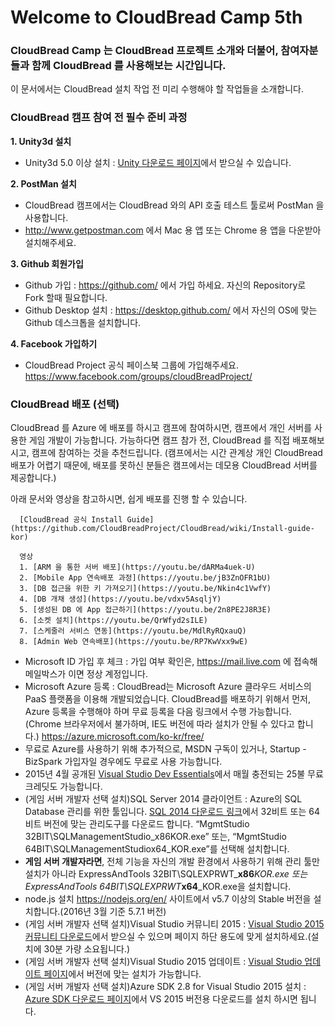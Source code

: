 # Welcome to CloudBread Camp 5th

### CloudBread Camp 는 CloudBread 프로젝트 소개와 더불어, 참여자분들과 함께 CloudBread 를 사용해보는 시간입니다.
이 문서에서는 CloudBread 설치 작업 전 미리 수행해야 할 작업들을 소개합니다.

### CloudBread 캠프 참여 전 필수 준비 과정
**1. Unity3d 설치**
- Unity3d 5.0 이상 설치 : [Unity 다운로드 페이지](http://unity3d.com/kr/get-unity/download?ref=personal)에서 받으실 수 있습니다.

**2. PostMan 설치**
- CloudBread 캠프에서는 CloudBread 와의 API 호출 테스트 툴로써 PostMan 을 사용합니다.
- http://www.getpostman.com 에서 Mac 용 앱 또는 Chrome 용 앱을 다운받아 설치해주세요.

**3. Github 회원가입**
- Github 가입 : https://github.com/ 에서 가입 하세요. 자신의 Repository로 Fork 할때 필요합니다.
- Github Desktop 설치 : https://desktop.github.com/ 에서 자신의 OS에 맞는 Github 데스크톱을 설치합니다.

**4. Facebook 가입하기**
- CloudBread Project 공식 페이스북 그룹에 가입해주세요. https://www.facebook.com/groups/cloudBreadProject/

### CloudBread 배포 (선택)
CloudBread 를 Azure 에 배포를 하시고 캠프에 참여하시면, 캠프에서 개인 서버를 사용한 게임 개발이 가능합니다.
가능하다면 캠프 참가 전, CloudBread 를 직접 배포해보시고, 캠프에 참여하는 것을 추천드립니다.
(캠프에서는 시간 관계상 개인 CloudBread 배포가 어렵기 때문에, 배포를 못하신 분들은 캠프에서는 데모용 CloudBread 서버를 제공합니다.)

아래 문서와 영상을 참고하시면, 쉽게 배포를 진행 할 수 있습니다.
```
  [CloudBread 공식 Install Guide](https://github.com/CloudBreadProject/CloudBread/wiki/Install-guide-kor)

  영상
  1. [ARM 을 통한 서버 배포](https://youtu.be/dARMa4uek-U)
  2. [Mobile App 연속배포 과정](https://youtu.be/jB3ZnOFR1bU)
  3. [DB 접근을 위한 키 가져오기](https://youtu.be/Nkin4c1VwfY)
  4. [DB 개채 생성](https://youtu.be/vdxv5AsqljY)
  5. [생성된 DB 에 App 접근하기](https://youtu.be/2n8PE2J8R3E)
  6. [소켓 설치](https://youtu.be/QrWfyd2sILE)
  7. [스케줄러 서비스 연동](https://youtu.be/MdlRyRQxauQ)
  8. [Admin Web 연속배포](https://youtu.be/RP7KwVxx9wE)
```

- Microsoft ID 가입 후 체크 : 가입 여부 확인은, https://mail.live.com 에 접속해 메일박스가 이면 정상 계정입니다.
- Microsoft Azure 등록 : CloudBread는 Microsoft Azure 클라우드 서비스의 PaaS 플랫폼을 이용해 개발되었습니다. CloudBread를 배포하기 위해서 먼저, Azure 등록을 수행해야 하며 무료 등록을 다음 링크에서 수행 가능합니다.(Chrome 브라우저에서 불가하며, IE도 버전에 따라 설치가 안될 수 있다고 합니다.) https://azure.microsoft.com/ko-kr/free/
 - 무료로 Azure를 사용하기 위해 추가적으로, MSDN 구독이 있거나, Startup - BizSpark 가입자일 경우에도 무료로 사용 가능합니다.
 - 2015년 4월 공개된 [Visual Studio Dev Essentials](https://myprodscussu1.app.vssubscriptions.visualstudio.com)에서 매월 충전되는 25불 무료 크레딧도 가능합니다.
 - (게임 서버 개발자 선택 설치)SQL Server 2014 클라이언트 : Azure의 SQL Database 관리를 위한 툴입니다. [SQL 2014 다운로드 링크](https://www.microsoft.com/ko-KR/download/details.aspx?id=42299)에서 32비트 또는 64비트 버전에 맞는 관리도구를 다운로드 합니다. “MgmtStudio 32BIT\SQLManagementStudio_x86KOR.exe” 또는, “MgmtStudio 64BIT\SQLManagementStudiox64_KOR.exe”를 선택해 설치합니다.
  -  **게임 서버 개발자라면**, 전체 기능을 자신의 개발 환경에서 사용하기 위해 관리 툴만 설치가 아니라 ExpressAndTools 32BIT\SQLEXPRWT_**x86**_KOR.exe 또는 ExpressAndTools 64BIT\SQLEXPRWT_**x64**_KOR.exe을 설치합니다.
 - node.js 설치 https://nodejs.org/en/ 사이트에서 v5.7 이상의 Stable 버전을 설치합니다.(2016년 3월 기준 5.7.1 버전)
 - (게임 서버 개발자 선택 설치)Visual Studio 커뮤니티 2015 : [Visual Studio 2015 커뮤니티 다운로드](https://www.visualstudio.com/ko-kr/products/visual-studio-community-vs.aspx)에서 받으실 수 있으며 페이지 하단 용도에 맞게 설치하세요.(설치에 30분 가량 소요됩니다.)
 - (게임 서버 개발자 선택 설치)Visual Studio 2015 업데이트 : [Visual Studio 업데이트 페이지](https://www.microsoft.com/en-US/download/details.aspx?id=49989)에서 버전에 맞는 설치가 가능합니다.
 - (게임 서버 개발자 선택 설치)Azure SDK 2.8 for Visual Studio 2015 설치 : [Azure SDK 다운로드 페이지](https://azure.microsoft.com/en-us/downloads/)에서 VS 2015 버전용 다운로드를 설치 하시면 됩니다.
